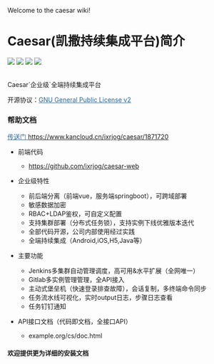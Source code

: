 Welcome to the caesar wiki!

# Caesar(凯撒持续集成平台)简介
<img src="https://img.shields.io/badge/version-1.1.0-brightgreen.svg"></img>
<img src="https://img.shields.io/badge/java-8-brightgreen.svg"></img> 
<img src="https://img.shields.io/badge/springboot-2.2.2.RELEASE-brightgreen.svg"></img> 
<img src="https://img.shields.io/badge/mysql-8-brightgreen.svg"></img> 

<br>
Caesar`企业级`全端持续集成平台


开源协议：<a style="color:#2b669a" href="http://www.gnu.org/licenses/old-licenses/gpl-2.0.html" target="_blank">GNU General Public License v2</a>

### 帮助文档

<a style="color:#2b669a" href="https://www.kancloud.cn/ixrjog/caesar/1871720" target="_blank">传送门 https://www.kancloud.cn/ixrjog/caesar/1871720</a>
+ 前端代码
  + https://github.com/ixrjog/caesar-web
  
+ 企业级特性
  + 前后端分离（前端vue，服务端springboot），可跨域部署
  + 敏感数据加密
  + RBAC+LDAP鉴权，可自定义配置
  + 支持集群部署（分布式任务锁），支持实例下线优雅版本迭代
  + 全部代码开源，公司内部使用经过实践
  + 全端持续集成（Android,iOS,H5,Java等）
  
+ 主要功能
  + Jenkins多集群自动管理调度，高可用&水平扩展（全网唯一）
  + Gitlab多实例管理管理，全API接入
  + 主动式堡垒机（快速登录排查故障），会话复制，多终端命令同步
  + 任务流水线可视化，实时output日志，步骤日志查看
  + 任务钉钉通知

+ API接口文档（代码即文档，全接口API）
  + example.org/cs/doc.html

#### 欢迎提供更为详细的安装文档
